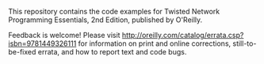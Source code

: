 This repository contains the code examples for Twisted Network Programming
Essentials, 2nd Edition, published by O'Reilly.

Feedback is welcome! Please visit
http://oreilly.com/catalog/errata.csp?isbn=9781449326111 for information on
print and online corrections, still-to-be-fixed errata, and how to report text
and code bugs.
